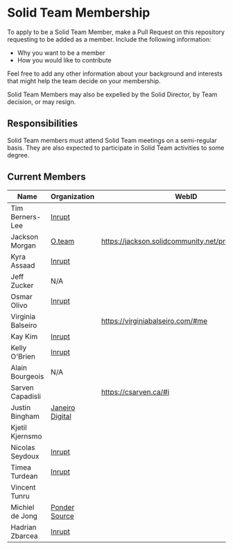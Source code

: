 # Solid Team Membership

To apply to be a Solid Team Member, make a Pull Request on this repository requesting to be added as a member. Include the following information:

* Why you want to be a member
* How you would like to contribute

Feel free to add any other information about your background and interests that might help the team decide on your membership.

Solid Team Members may also be expelled by the Solid Director, by Team decision, or may resign.

## Responsibilities

Solid Team members must attend Solid Team meetings on a semi-regular basis. They are also expected to participate in Solid Team activities to some degree.

## Current Members

| Name              | Organization                                                                          | WebID                                              |
| ----------------- | ------------------------------------------------------------------------------------- | -------------------------------------------------- |
| Tim Berners-Lee   | [Inrupt]([https://www.inrupt.com](https://www.inrupt.com/))                           |                                                    |
| Jackson Morgan    | [O.team](https://o.team)                                                              | <https://jackson.solidcommunity.net/profile/card#me> |
| Kyra Assaad       | [Inrupt]([https://www.inrupt.com](https://www.inrupt.com/))                           |                                                    |
| Jeff Zucker       | N/A                                                                                   |                                                    |
| Osmar Olivo       | [Inrupt]([https://www.inrupt.com](https://www.inrupt.com/))                           |                                                    |
| Virginia Balseiro | | <https://virginiabalseiro.com/#me>                       |                                                    |
| Kay Kim           | [Inrupt]([https://www.inrupt.com](https://www.inrupt.com/))                           |                                                    |
| Kelly O'Brien     | [Inrupt]([https://www.inrupt.com](https://www.inrupt.com/))                           |                                                    |
| Alain Bourgeois   | N/A                                                                                   |                                                    |
| Sarven Capadisli  |        | <https://csarven.ca/#i>                                                                               |                                                    |
| Justin Bingham    | [Janeiro Digital]([https://www.janeirodigital.com/](https://www.janeirodigital.com/)) |                                                    |
| Kjetil Kjernsmo   |                                                                                       |                                                    |
| Nicolas Seydoux   | [Inrupt]([https://www.inrupt.com](https://www.inrupt.com/))                           |                                                    |
| Timea Turdean     | [Inrupt]([https://www.inrupt.com](https://www.inrupt.com/))                           |                                                    |
| Vincent Tunru     |                                                                                       |                                                    |
| Michiel de Jong   | [Ponder Source]([https://pondersource.com/)                                         |                                                    |
| Hadrian Zbarcea   | [Inrupt]([https://www.inrupt.com](https://www.inrupt.com/))                           |                                                    |
